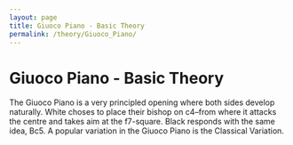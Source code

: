 ```yaml
---
layout: page
title: Giuoco Piano - Basic Theory
permalink: /theory/Giuoco_Piano/
---
```


# Giuoco Piano - Basic Theory

The Giuoco Piano is a very principled opening where both sides develop naturally. White choses to place their bishop on c4–from where it attacks the centre and takes aim at the f7-square. Black responds with the same idea, Bc5.
A popular variation in the Giuoco Piano is the Classical Variation.
